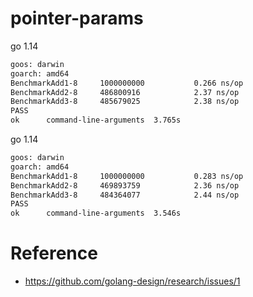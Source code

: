 # pointer-params

go 1.14

```sh
goos: darwin
goarch: amd64
BenchmarkAdd1-8   	1000000000	         0.266 ns/op
BenchmarkAdd2-8   	486800916	         2.37 ns/op
BenchmarkAdd3-8   	485679025	         2.38 ns/op
PASS
ok  	command-line-arguments	3.765s
```

go 1.14

```sh
goos: darwin
goarch: amd64
BenchmarkAdd1-8   	1000000000	         0.283 ns/op
BenchmarkAdd2-8   	469893759	         2.36 ns/op
BenchmarkAdd3-8   	484364077	         2.44 ns/op
PASS
ok  	command-line-arguments	3.546s
```

# Reference

- https://github.com/golang-design/research/issues/1
